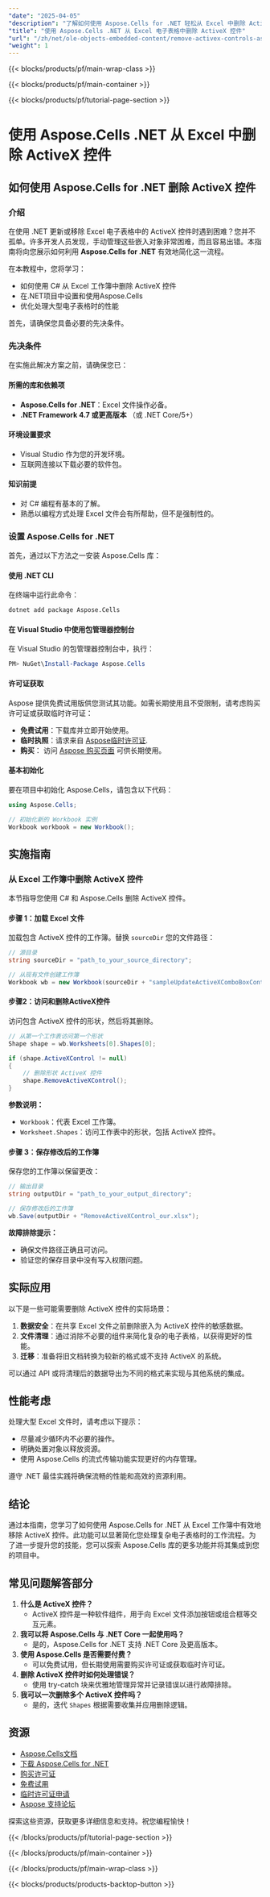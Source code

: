 ```yaml
---
"date": "2025-04-05"
"description": "了解如何使用 Aspose.Cells for .NET 轻松从 Excel 中删除 ActiveX 控件。请遵循本指南，并结合 C# 代码示例进行操作。"
"title": "使用 Aspose.Cells .NET 从 Excel 电子表格中删除 ActiveX 控件"
"url": "/zh/net/ole-objects-embedded-content/remove-activex-controls-aspose-cells-net/"
"weight": 1
---
```


{{< blocks/products/pf/main-wrap-class >}}

{{< blocks/products/pf/main-container >}}

{{< blocks/products/pf/tutorial-page-section >}}


# 使用 Aspose.Cells .NET 从 Excel 中删除 ActiveX 控件

## 如何使用 Aspose.Cells for .NET 删除 ActiveX 控件

### 介绍

在使用 .NET 更新或移除 Excel 电子表格中的 ActiveX 控件时遇到困难？您并不孤单。许多开发人员发现，手动管理这些嵌入对象非常困难，而且容易出错。本指南将向您展示如何利用 **Aspose.Cells for .NET** 有效地简化这一流程。

在本教程中，您将学习：
- 如何使用 C# 从 Excel 工作簿中删除 ActiveX 控件
- 在.NET项目中设置和使用Aspose.Cells
- 优化处理大型电子表格时的性能

首先，请确保您具备必要的先决条件。

### 先决条件
在实施此解决方案之前，请确保您已：

#### 所需的库和依赖项
- **Aspose.Cells for .NET**：Excel 文件操作必备。
- **.NET Framework 4.7 或更高版本** （或 .NET Core/5+）

#### 环境设置要求
- Visual Studio 作为您的开发环境。
- 互联网连接以下载必要的软件包。

#### 知识前提
- 对 C# 编程有基本的了解。
- 熟悉以编程方式处理 Excel 文件会有所帮助，但不是强制性的。

### 设置 Aspose.Cells for .NET
首先，通过以下方法之一安装 Aspose.Cells 库：

#### 使用 .NET CLI
在终端中运行此命令：
```bash
dotnet add package Aspose.Cells
```

#### 在 Visual Studio 中使用包管理器控制台
在 Visual Studio 的包管理器控制台中，执行：
```powershell
PM> NuGet\Install-Package Aspose.Cells
```

#### 许可证获取
Aspose 提供免费试用版供您测试其功能。如需长期使用且不受限制，请考虑购买许可证或获取临时许可证：
- **免费试用**：下载库并立即开始使用。
- **临时执照**：请求来自 [Aspose临时许可证](https://purchase。aspose.com/temporary-license/).
- **购买**： 访问 [Aspose 购买页面](https://purchase.aspose.com/buy) 可供长期使用。

#### 基本初始化
要在项目中初始化 Aspose.Cells，请包含以下代码：
```csharp
using Aspose.Cells;

// 初始化新的 Workbook 实例
Workbook workbook = new Workbook();
```

## 实施指南

### 从 Excel 工作簿中删除 ActiveX 控件
本节指导您使用 C# 和 Aspose.Cells 删除 ActiveX 控件。

#### 步骤 1：加载 Excel 文件
加载包含 ActiveX 控件的工作簿。替换 `sourceDir` 您的文件路径：
```csharp
// 源目录
string sourceDir = "path_to_your_source_directory";

// 从现有文件创建工作簿
Workbook wb = new Workbook(sourceDir + "sampleUpdateActiveXComboBoxControl.xlsx");
```

#### 步骤2：访问和删除ActiveX控件
访问包含 ActiveX 控件的形状，然后将其删除。
```csharp
// 从第一个工作表访问第一个形状
Shape shape = wb.Worksheets[0].Shapes[0];

if (shape.ActiveXControl != null)
{
    // 删除形状 ActiveX 控件
    shape.RemoveActiveXControl();
}
```
**参数说明：**
- `Workbook`：代表 Excel 工作簿。
- `Worksheet.Shapes`：访问工作表中的形状，包括 ActiveX 控件。

#### 步骤 3：保存修改后的工作簿
保存您的工作簿以保留更改：
```csharp
// 输出目录
string outputDir = "path_to_your_output_directory";

// 保存修改后的工作簿
wb.Save(outputDir + "RemoveActiveXControl_our.xlsx");
```
**故障排除提示：**
- 确保文件路径正确且可访问。
- 验证您的保存目录中没有写入权限问题。

## 实际应用
以下是一些可能需要删除 ActiveX 控件的实际场景：
1. **数据安全**：在共享 Excel 文件之前删除嵌入为 ActiveX 控件的敏感数据。
2. **文件清理**：通过消除不必要的组件来简化复杂的电子表格，以获得更好的性能。
3. **迁移**：准备将旧文档转换为较新的格式或不支持 ActiveX 的系统。

可以通过 API 或将清理后的数据导出为不同的格式来实现与其他系统的集成。

## 性能考虑
处理大型 Excel 文件时，请考虑以下提示：
- 尽量减少循环内不必要的操作。
- 明确处置对象以释放资源。
- 使用 Aspose.Cells 的流式传输功能实现更好的内存管理。

遵守 .NET 最佳实践将确保流畅的性能和高效的资源利用。

## 结论
通过本指南，您学习了如何使用 Aspose.Cells for .NET 从 Excel 工作簿中有效地移除 ActiveX 控件。此功能可以显著简化您处理复杂电子表格时的工作流程。为了进一步提升您的技能，您可以探索 Aspose.Cells 库的更多功能并将其集成到您的项目中。

## 常见问题解答部分
1. **什么是 ActiveX 控件？**
   - ActiveX 控件是一种软件组件，用于向 Excel 文件添加按钮或组合框等交互元素。
2. **我可以将 Aspose.Cells 与 .NET Core 一起使用吗？**
   - 是的，Aspose.Cells for .NET 支持 .NET Core 及更高版本。
3. **使用 Aspose.Cells 是否需要付费？**
   - 可以免费试用，但长期使用需要购买许可证或获取临时许可证。
4. **删除 ActiveX 控件时如何处理错误？**
   - 使用 try-catch 块来优雅地管理异常并记录错误以进行故障排除。
5. **我可以一次删除多个 ActiveX 控件吗？**
   - 是的，迭代 `Shapes` 根据需要收集并应用删除逻辑。

## 资源
- [Aspose.Cells文档](https://reference.aspose.com/cells/net/)
- [下载 Aspose.Cells for .NET](https://releases.aspose.com/cells/net/)
- [购买许可证](https://purchase.aspose.com/buy)
- [免费试用](https://releases.aspose.com/cells/net/)
- [临时许可证申请](https://purchase.aspose.com/temporary-license/)
- [Aspose 支持论坛](https://forum.aspose.com/c/cells/9)

探索这些资源，获取更多详细信息和支持。祝您编程愉快！

{{< /blocks/products/pf/tutorial-page-section >}}

{{< /blocks/products/pf/main-container >}}

{{< /blocks/products/pf/main-wrap-class >}}

{{< blocks/products/products-backtop-button >}}